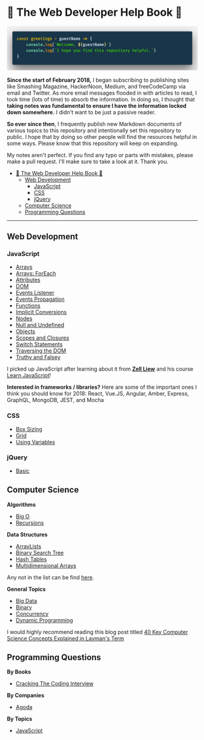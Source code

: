 # 🚀 The Web Developer Help Book 🚀

![Greeting](greeting_code.png)

**Since the start of February 2018,** I began subscribing to publishing sites like Smashing Magazine, HackerNoon, Medium, and freeCodeCamp via email and Twitter. As more email messages flooded in with articles to read, I took time (lots of time) to absorb the information. In doing so, I thought that **taking notes was fundamental to ensure I have the information locked down somewhere.** I didn't want to be just a passive reader.

**So ever since then**, I frequently publish new Markdown documents of various topics to this repository and intentionally set this repository to public. I hope that by doing so other people will find the resources helpful in some ways. Please know that this repository will keep on expanding.

My notes aren't perfect. If you find any typo or parts with mistakes, please make a pull request. I'll make sure to take a look at it. Thank you.

<!-- TOC -->

- [🚀 The Web Developer Help Book 🚀](#%F0%9F%9A%80-the-web-developer-help-book-%F0%9F%9A%80)
    - [Web Development](#web-development)
        - [JavaScript](#javascript)
        - [CSS](#css)
        - [jQuery](#jquery)
    - [Computer Science](#computer-science)
    - [Programming Questions](#programming-questions)

<!-- /TOC -->

---

## Web Development

### JavaScript

- [Arrays](/javascript/Arrays.md)
- [Arrays: ForEach](/javascript/Arrays_forEach.md)
- [Attributes](/javascript/Attributes.md)
- [DOM](/javascript/DOM.md)
- [Events Listener](/javascript/Events-Listener.md)
- [Events Propagation](/javascript/Events-Propagation.md)
- [Functions](/javascript/Functions.md)
- [Implicit Conversions](/javascript/Implicit_Conversions.md)
- [Nodes](/javascript/Nodes.md)
- [Null and Undefined](/javascript/Null_Undefined.md)
- [Objects](/javascript/Objects.md)
- [Scopes and Closures](/javascript/Scopes_Closures.md)
- [Switch Statements](/javascript/Switch.md)
- [Traversing the DOM](/javascript/Traversing_the_DOM.md)
- [Truthy and Falsey](/javascript/Truthy_Falsey.md)

I picked up JavaScript after learning about it from **[Zell Liew](https://zellwk.com/)** and his course [Learn JavaScript](https://learnjavascript.today/)!

**Interested in frameworks / libraries?** Here are some of the important ones I think you should know for 2018: React, Vue.JS, Angular, Amber, Express, GraphQL, MongoDB, JEST, and Mocha

### CSS

- [Box Sizing](/css/BoxSizing.md)
- [Grid](/css/Grid.md)
- [Using Variables](/css/UsingVar.md)

### jQuery

- [Basic](/jquery/Basic.md)

## Computer Science

**Algorithms**

- [Big O](/comsci/algorithms/Big-O.md)
- [Recursions](/comsci/algorithms/Recursions.md)

**Data Structures**

- [ArrayLists](/comsci/data-structures/Array-List.md)
- [Binary Search Tree](/comsci/data-structures/Binary-Search-Tree.md)
- [Hash Tables](/comsci/data-structures/Hash-Tables.md)
- [Multidimensional Arrays](/comsci/data-structures/Multidimensional-Array.md)

Any not in the list can be find [here](/comsci/data-structures/General.md).

**General Topics**

- [Big Data](/comsci/general/Big-Data.md)
- [Binary](/comsci/general/Binary.md)
- [Concurrency](/comsci/general/Concurrency.md)
- [Dynamic Programming](/comsci/general/Dynamic-Programming.md)

I would highly recommend reading this blog post titled [40 Key Computer Science Concepts Explained in Layman's Term](http://carlcheo.com/compsci)

## Programming Questions

**By Books**

- [Cracking The Coding Interview](/interview/books/cracking-the-coding-interview/ch01/index.md)

**By Companies**

- [Agoda](/interview/companies/Agoda.md)

**By Topics**

- [JavaScript](/interview/languages/JavaScript.md)

